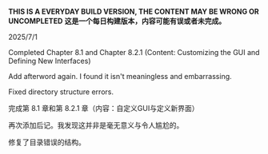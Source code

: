 **THIS IS A EVERYDAY BUILD VERSION, THE CONTENT MAY BE WRONG OR UNCOMPLETED**
**这是一个每日构建版本，内容可能有误或者未完成。**

2025/7/1

Completed Chapter 8.1 and Chapter 8.2.1 (Content: Customizing the GUI and Defining New Interfaces)

Add afterword again. I found it isn't meaningless and embarrassing.

Fixed directory structure errors.

完成第 8.1 章和第 8.2.1 章（内容：自定义GUI与定义新界面）

再次添加后记。我发现这并非是毫无意义与令人尴尬的。

修复了目录错误的结构。
